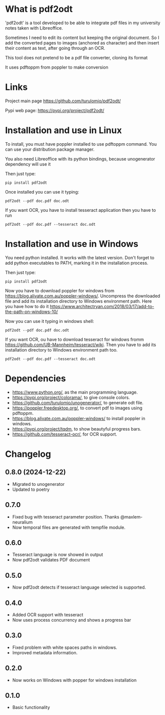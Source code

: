 What is pdf2odt
===============

'pdf2odt' is a tool developed to be able to integrate pdf files in my university notes taken with Libreoffice.

Sometimes I need to edit its content but keeping the original document. So I add the converted pages to images (anchored as character) and then insert their content as text, after going through an OCR.

This tool does not pretend to be a pdf file converter, cloning its format

It uses pdftoppm from poppler to make conversion

Links
=====

Project main page
    https://github.com/turulomio/pdf2odt/

Pypi web page:
    https://pypi.org/project/pdf2odt/

Installation and use in Linux
=============================

To install, you must have poppler installed to use pdftoppm command. You can use your distribution package manager.

You also need Libreoffice with its python bindings, because unogenerator dependency will use it

Then just type:

`pip install pdf2odt`

Once installed you can use it typing:

`pdf2odt --pdf doc.pdf doc.odt`

If you want OCR, you have to install tesseract application then you have to run 

`pdf2odt --pdf doc.pdf --tesseract doc.odt`

Installation and use in Windows
===============================

You need python installed. It works with the latest version. Don't forget to add python executables to PATH, marking it in the installation process.

Then just type:

`pip install pdf2odt`

Now you have to download poppler for windows from https://blog.alivate.com.au/poppler-windows/. Uncompress the downloaded file and add its installation directory to Windows environment path. Here you have how to do it https://www.architectryan.com/2018/03/17/add-to-the-path-on-windows-10/ 


Now you can use it typing in windows shell:

`pdf2odt --pdf doc.pdf doc.odt`

If you want OCR, ou have to download tesseract for windows fromm https://github.com/UB-Mannheim/tesseract/wiki. Then you have to add its installation directory to Windows environment path too.

`pdf2odt --pdf doc.pdf --tesseract doc.odt`


Dependencies
============
* https://www.python.org/, as the main programming language.
* https://pypi.org/project/colorama/, to give console colors.
* https://github.com/turulomio/unogenerator/, to generate odt file.
* https://poppler.freedesktop.org/, to convert pdf to images using pdftoppm.
* https://blog.alivate.com.au/poppler-windows/ to install poppler in windows.
* https://pypi.org/project/tqdm, to show beautyful progress bars.
* https://github.com/tesseract-ocr/, for OCR support.

Changelog
=========
0.8.0 (2024-12-22)
------------------
  * Migrated to unogenerator
  * Updated to poetry

0.7.0
-----
  * Fixed bug with tesseract parameter position. Thanks @maxlem-neuralium 
  * Now temporal files are generated with tempfile module.

0.6.0
-----
  * Tesseract language is now showed in output
  * Now pdf2odt validates PDF document

0.5.0
-----
  * Now pdf2odt detects if tesseract language selected is supported.

0.4.0
-----
  * Added OCR support with tesseract
  * Now uses process concurrency and shows a progress bar

0.3.0
-----
  * Fixed problem with white spaces paths in windows.
  * Improved metadata information.

0.2.0
-----
  * Now works on Windows with popper for windows installation

0.1.0
-----
  * Basic functionality
